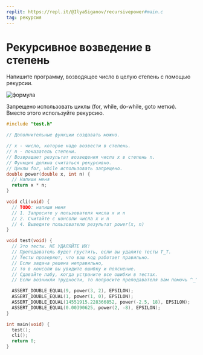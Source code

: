 ```yaml
---
replit: https://repl.it/@IlyaSiganov/recursivepower#main.c
tag: рекурсия
---
```


# Рекурсивное возведение в степень

Напишите программу, возводящее число в целую степень с помощью рекурсии.

<!-- $$\begin{aligned} b^n = b * b^{n-1} \\ b^0 = 1 \end{aligned}$$ -->

![формула](https://render.githubusercontent.com/render/math?math=%5Cbegin%7Baligned%7D%20b%5En%20%3D%20b%20%2A%20b%5E%7Bn-1%7D%20%5C%5C%20b%5E0%20%3D%201%20%5Cend%7Baligned%7D)

Запрещено использовать циклы (for, while, do-while, goto метки). Вместо этого используйте рекурсию.

```c
#include "test.h"

// Дополнительные функции создавать можно.

// x - число, которое надо возвести в степень.
// n - показатель степени.
// Возвращает результат возведения числа x в степень n.
// Функция должна считаться рекурсивно.
// Циклы for, while использовать запрещено.
double power(double x, int n) {
  // Напиши меня
  return x * n;
}

void cli(void) {
  // TODO: напиши меня
  // 1. Запросите у пользователя числа x и n
  // 2. Считайте с консоли числа x и n
  // 4. Выведите пользователю результат power(x, n)
}

void test(void) {
  // Это тесты. НЕ УДАЛЯЙТЕ ИХ!
  // Преподаватель будет грустить, если вы удалите тесты T_T.
  // Тесты проверяют, что ваш код работает правильно.
  // Если задача решена неправильно,
  // то в консоли вы увидите ошибку и пояснение.
  // Сдавайте лабу, когда устраните все ошибки в тестах.
  // Если возникли трудности, то попросите преподавателя вам помочь ^_^.

  ASSERT_DOUBLE_EQUAL(9, power(3, 2), EPSILON);
  ASSERT_DOUBLE_EQUAL(1, power(1, 0), EPSILON);
  ASSERT_DOUBLE_EQUAL(14551915.228366852, power(-2.5, 18), EPSILON);
  ASSERT_DOUBLE_EQUAL(0.00390625, power(2, -8), EPSILON);
}

int main(void) {
  test();
  cli();
  return 0;
}
```
